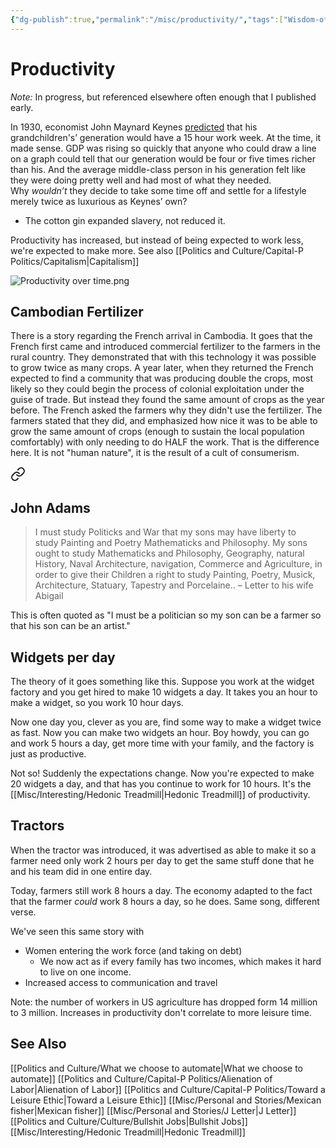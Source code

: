 ```yaml
---
{"dg-publish":true,"permalink":"/misc/productivity/","tags":["Wisdom-of-the-ancients","widgets","capitalism"],"noteIcon":1}
---
```


# Productivity

*Note:* In progress, but referenced elsewhere often enough that I published early.

In 1930, economist John Maynard Keynes [predicted](https://www.theguardian.com/business/2008/sep/01/economics) that his grandchildren's’ generation would have a 15 hour work week. At the time, it made sense. GDP was rising so quickly that anyone who could draw a line on a graph could tell that our generation would be four or five times richer than his. And the average middle-class person in his generation felt like they were doing pretty well and had most of what they needed. Why _wouldn’t_ they decide to take some time off and settle for a lifestyle merely twice as luxurious as Keynes’ own?


* The cotton gin expanded slavery, not reduced it.


Productivity has increased, but instead of being expected to work less, we're expected to make more. See also [[Politics and Culture/Capital-P Politics/Capitalism\|Capitalism]]

![Productivity over time.png](/img/user/img/Productivity%20over%20time.png)

## Cambodian Fertilizer
There is a story regarding the French arrival in Cambodia. It goes that the French first came and introduced commercial fertilizer to the farmers in the rural country. They demonstrated that with this technology it was possible to grow twice as many crops. A year later, when they returned the French expected to find a community that was producing double the crops, most likely so they could begin the process of colonial exploitation under the guise of trade. But instead they found the same amount of crops as the year before. The French asked the farmers why they didn't use the fertilizer. The farmers stated that they did, and emphasized how nice it was to be able to grow the same amount of crops (enough to sustain the local population comfortably) with only needing to do HALF the work. That is the difference here. It is not "human nature", it is the result of a cult of consumerism.


<div class="transclusion internal-embed is-loaded"><a class="markdown-embed-link" href="/reading-and-writing/quotes/#john-adams" aria-label="Open link"><svg xmlns="http://www.w3.org/2000/svg" width="24" height="24" viewBox="0 0 24 24" fill="none" stroke="currentColor" stroke-width="2" stroke-linecap="round" stroke-linejoin="round" class="svg-icon lucide-link"><path d="M10 13a5 5 0 0 0 7.54.54l3-3a5 5 0 0 0-7.07-7.07l-1.72 1.71"></path><path d="M14 11a5 5 0 0 0-7.54-.54l-3 3a5 5 0 0 0 7.07 7.07l1.71-1.71"></path></svg></a><div class="markdown-embed">



## John Adams

> I must study Politicks and War that my sons may have liberty to study Painting and Poetry Mathematicks and Philosophy. My sons ought to study Mathematicks and Philosophy, Geography, natural History, Naval Architecture, navigation, Commerce and Agriculture, in order to give their Children a right to study Painting, Poetry, Musick, Architecture, Statuary, Tapestry and Porcelaine..
> – Letter to his wife Abigail

This is often quoted as "I must be a politician so my son can be a farmer so that his son can be an artist."


</div></div>


## Widgets per day

The theory of it goes something like this. Suppose you work at the widget factory and you get hired to make 10 widgets a day. It takes you an hour to make a widget, so you work 10 hour days.

Now one day you, clever as you are, find some way to make a widget twice as fast. Now you can make two widgets an hour. Boy howdy, you can go and work 5 hours a day, get more time with your family, and the factory is just as productive.

Not so! Suddenly the expectations change. Now you're expected to make 20 widgets a day, and that has you continue to work for 10 hours. It's the [[Misc/Interesting/Hedonic Treadmill\|Hedonic Treadmill]] of productivity.

## Tractors

When the tractor was introduced, it was advertised as able to make it so a farmer need only work 2 hours per day to get the same stuff done that he and his team did in one entire day.

Today, farmers still work 8 hours a day. The economy adapted to the fact that the farmer *could* work 8 hours a day, so he does. Same song, different verse.

We've seen this same story with 
- Women entering the work force (and taking on debt)
	- We now act as if every family has two incomes, which makes it hard to live on one income.
- Increased access to communication and travel

Note: the number of workers in US agriculture has dropped form 14 million to 3 million. Increases in productivity don't correlate to more leisure time.

## See Also

[[Politics and Culture/What we choose to automate\|What we choose to automate]]
[[Politics and Culture/Capital-P Politics/Alienation of Labor\|Alienation of Labor]]
[[Politics and Culture/Capital-P Politics/Toward a Leisure Ethic\|Toward a Leisure Ethic]]
[[Misc/Personal and Stories/Mexican fisher\|Mexican fisher]]
[[Misc/Personal and Stories/J Letter\|J Letter]]
[[Politics and Culture/Culture/Bullshit Jobs\|Bullshit Jobs]]
[[Misc/Interesting/Hedonic Treadmill\|Hedonic Treadmill]]